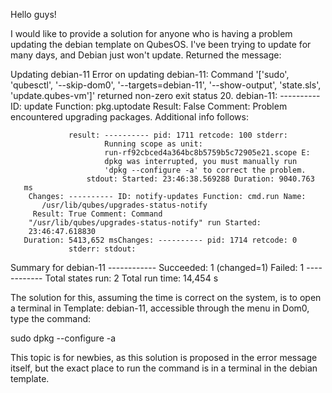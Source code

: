 Hello guys!

I would like to provide a solution for anyone who is having a problem updating the debian template on QubesOS. I've been trying to update for many days, and Debian just won't update. Returned the message:

Updating debian-11 Error on updating debian-11: Command '['sudo',
'qubesctl', '--skip-dom0', '--targets=debian-11', '--show-output',
'state.sls', 'update.qubes-vm']' returned non-zero exit status 20.
debian-11:
   ---------- ID: update Function: pkg.uptodate Result: False Comment:
        Problem encountered upgrading packages. Additional info follows:

                 result: ---------- pid: 1711 retcode: 100 stderr:
                         Running scope as unit:
                         run-rf92cbced4a364bc8b5759b5c72905e21.scope E:
                         dpkg was interrupted, you must manually run
                         'dpkg --configure -a' to correct the problem.
                     stdout: Started: 23:46:38.569288 Duration: 9040.763
       ms
        Changes: ---------- ID: notify-updates Function: cmd.run Name:
           /usr/lib/qubes/upgrades-status-notify
         Result: True Comment: Command
        "/usr/lib/qubes/upgrades-status-notify" run Started:
        23:46:47.618830
       Duration: 5413,652 msChanges: ---------- pid: 1714 retcode: 0
                 stderr: stdout:

   Summary for debian-11 ------------ Succeeded: 1 (changed=1) Failed: 1
   ------------ Total states run: 2 Total run time: 14,454 s

The solution for this, assuming the time is correct on the system, is to open a terminal in Template: debian-11, accessible through the menu in Dom0, type the command:

sudo dpkg --configure -a

This topic is for newbies, as this solution is proposed in the error message itself, but the exact place to run the command is in a terminal in the debian template.